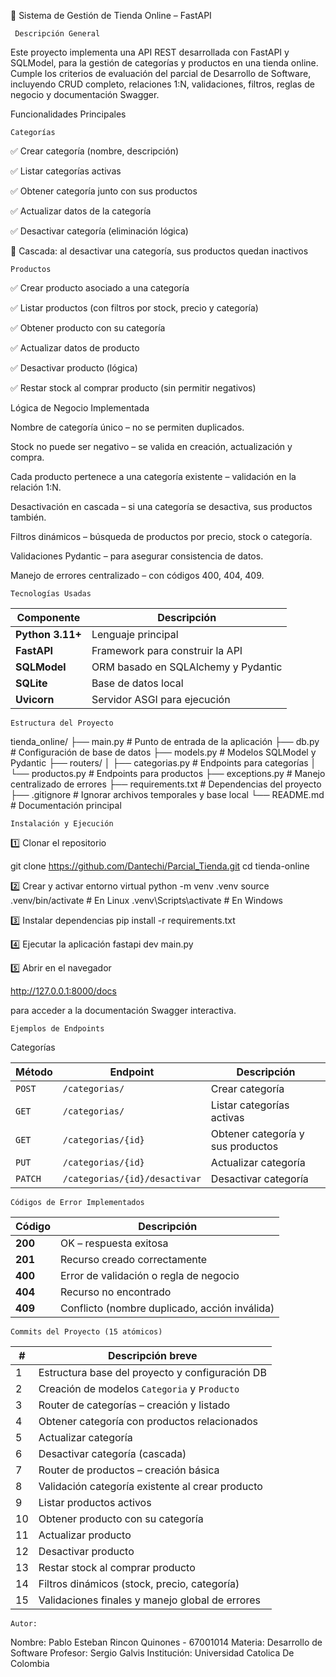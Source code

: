 🛒 Sistema de Gestión de Tienda Online – FastAPI

     Descripción General

Este proyecto implementa una API REST desarrollada con FastAPI y SQLModel, para la gestión de categorías y productos en una tienda online.
Cumple los criterios de evaluación del parcial de Desarrollo de Software, incluyendo CRUD completo, relaciones 1:N, validaciones, filtros, reglas de negocio y documentación Swagger.

Funcionalidades Principales

    Categorías

✅ Crear categoría (nombre, descripción)

✅ Listar categorías activas

✅ Obtener categoría junto con sus productos

✅ Actualizar datos de la categoría

✅ Desactivar categoría (eliminación lógica)

🔁 Cascada: al desactivar una categoría, sus productos quedan inactivos

    Productos

✅ Crear producto asociado a una categoría

✅ Listar productos (con filtros por stock, precio y categoría)

✅ Obtener producto con su categoría

✅ Actualizar datos de producto

✅ Desactivar producto (lógica)

✅ Restar stock al comprar producto (sin permitir negativos)

Lógica de Negocio Implementada

Nombre de categoría único – no se permiten duplicados.

Stock no puede ser negativo – se valida en creación, actualización y compra.

Cada producto pertenece a una categoría existente – validación en la relación 1:N.

Desactivación en cascada – si una categoría se desactiva, sus productos también.

Filtros dinámicos – búsqueda de productos por precio, stock o categoría.

Validaciones Pydantic – para asegurar consistencia de datos.

Manejo de errores centralizado – con códigos 400, 404, 409.

    Tecnologías Usadas

| Componente       | Descripción                         |
| ---------------- | ----------------------------------- |
| **Python 3.11+** | Lenguaje principal                  |
| **FastAPI**      | Framework para construir la API     |
| **SQLModel**     | ORM basado en SQLAlchemy y Pydantic |
| **SQLite**       | Base de datos local                 |
| **Uvicorn**      | Servidor ASGI para ejecución        |

    Estructura del Proyecto

   tienda_online/
├── main.py                # Punto de entrada de la aplicación
├── db.py                  # Configuración de base de datos
├── models.py              # Modelos SQLModel y Pydantic
├── routers/
│   ├── categorias.py      # Endpoints para categorías
│   └── productos.py       # Endpoints para productos
├── exceptions.py          # Manejo centralizado de errores
├── requirements.txt       # Dependencias del proyecto
├── .gitignore             # Ignorar archivos temporales y base local
└── README.md              # Documentación principal

    Instalación y Ejecución

1️⃣ Clonar el repositorio

git clone https://github.com/Dantechi/Parcial_Tienda.git
cd tienda-online

2️⃣ Crear y activar entorno virtual
python -m venv .venv
source .venv/bin/activate   # En Linux 
.venv\Scripts\activate      # En Windows

3️⃣ Instalar dependencias
pip install -r requirements.txt

4️⃣ Ejecutar la aplicación
fastapi dev main.py

5️⃣ Abrir en el navegador

 http://127.0.0.1:8000/docs

para acceder a la documentación Swagger interactiva.

    Ejemplos de Endpoints

Categorías

| Método  | Endpoint                      | Descripción                       |
| ------- | ----------------------------- | --------------------------------- |
| `POST`  | `/categorias/`                | Crear categoría                   |
| `GET`   | `/categorias/`                | Listar categorías activas         |
| `GET`   | `/categorias/{id}`            | Obtener categoría y sus productos |
| `PUT`   | `/categorias/{id}`            | Actualizar categoría              |
| `PATCH` | `/categorias/{id}/desactivar` | Desactivar categoría              |

    Códigos de Error Implementados

| Código  | Descripción                                   |
| ------- | --------------------------------------------- |
| **200** | OK – respuesta exitosa                        |
| **201** | Recurso creado correctamente                  |
| **400** | Error de validación o regla de negocio        |
| **404** | Recurso no encontrado                         |
| **409** | Conflicto (nombre duplicado, acción inválida) |

    Commits del Proyecto (15 atómicos)

| #  | Descripción breve                                |
| -- | ------------------------------------------------ |
| 1  | Estructura base del proyecto y configuración DB  |
| 2  | Creación de modelos `Categoria` y `Producto`     |
| 3  | Router de categorías – creación y listado        |
| 4  | Obtener categoría con productos relacionados     |
| 5  | Actualizar categoría                             |
| 6  | Desactivar categoría (cascada)                   |
| 7  | Router de productos – creación básica            |
| 8  | Validación categoría existente al crear producto |
| 9  | Listar productos activos                         |
| 10 | Obtener producto con su categoría                |
| 11 | Actualizar producto                              |
| 12 | Desactivar producto                              |
| 13 | Restar stock al comprar producto                 |
| 14 | Filtros dinámicos (stock, precio, categoría)     |
| 15 | Validaciones finales y manejo global de errores  |

    Autor:

Nombre: Pablo Esteban Rincon Quinones - 67001014
Materia: Desarrollo de Software
Profesor: Sergio Galvis
Institución: Universidad Catolica De Colombia 